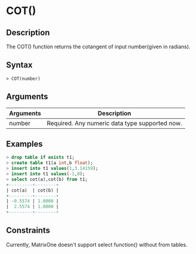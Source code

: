 # **COT()**

## **Description**

The COT() function returns the cotangent of input number(given in radians).


## **Syntax**

```
> COT(number)
```
## **Arguments**
|  Arguments   | Description  |
|  ----  | ----  |
| number | Required. Any numeric data type supported now. |


## **Examples**

```sql
> drop table if exists t1;
> create table t1(a int,b float);
> insert into t1 values(1,3.14159);
> insert into t1 values(-1,0);
> select cot(a),cot(b) from t1;
+---------+--------+
| cot(a)  | cot(b) |
+---------+--------+
| -0.5574 | 1.0000 |
|  2.5574 | 1.0000 |
+---------+--------+
```

## Constraints
Currently, MatrixOne doesn't support select function() without from tables.
